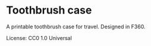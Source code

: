 # Toothbrush case

A printable toothbrush case for travel. Designed in F360.

License: CC0 1.0 Universal

